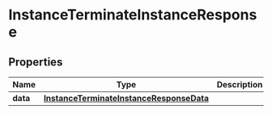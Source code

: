 

# InstanceTerminateInstanceResponse


## Properties

| Name | Type | Description | Notes |
|------------ | ------------- | ------------- | -------------|
|**data** | [**InstanceTerminateInstanceResponseData**](InstanceTerminateInstanceResponseData.md) |  |  |



